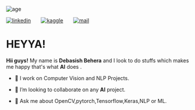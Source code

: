 ![age](https://img.shields.io/badge/age-21-b)

[![linkedin](https://github.com/arpit-dwivedi/arpit-dwivedi.github.io/blob/master/assets/img/Webp.net-resizeimage.png)](https://www.linkedin.com/in/debasish-behera/)&nbsp;&nbsp;&nbsp;&nbsp;&nbsp;&nbsp;&nbsp;[![kaggle](https://github.com/arpit-dwivedi/arpit-dwivedi/blob/master/kaggle.png)](https://www.kaggle.com/debasish05)&nbsp;&nbsp;&nbsp;&nbsp;&nbsp;&nbsp;&nbsp;[![mail](https://github.com/arpit-dwivedi/arpit-dwivedi/blob/master/m1.png)](mailto:debasish.notify@gmail.com)

# HEYYA!

**Hii guys!** My name is **Debasish Behera** and I look to do stuffs which makes me happy that's what **AI** does .

- 🔭 I work on Computer Vision and NLP Projects.

- 👯 I’m looking to collaborate on any **AI** project.

- 💬 Ask me about OpenCV,pytorch,Tensorflow,Keras,NLP or ML.
